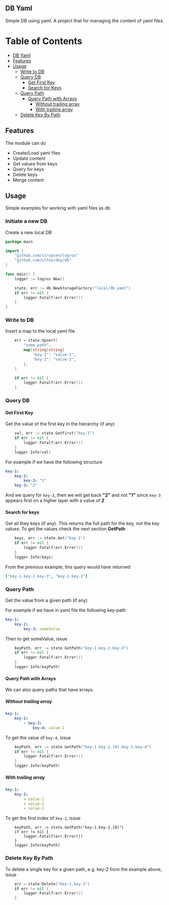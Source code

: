 ## DB Yaml

Simple DB using yaml. A project that for managing the 
content of yaml files.

Table of Contents
=================
- [DB Yaml](#db-yaml)
- [Features](#features)
- [Usage](#usage)
    * [Write to DB](#write-to-db)
    * [Query DB](#query-db)
      + [Get First Key](#get-first-key)
      + [Search for Keys](#search-for-keys)
    * [Query Path](#query-path)
      + [Query Path with Arrays](#query-path-with-arrays)
        - [Without trailing array](#without-trailing-array)
        - [With trailing array](#with-trailing-array)
    * [Delete Key By Path](#delete-key-by-path)

## Features

The module can do

- Create/Load yaml files
- Update content
- Get values from keys
- Query for keys
- Delete keys
- Merge content

##  Usage

Simple examples for working with yaml files as db

### Initiate a new DB

Create a new local DB

```go
package main

import (
	"github.com/sirupsen/logrus"
	"github.com/ulfox/dby/db"
)

func main() {
	logger := logrus.New()

	state, err := db.NewStorageFactory("local/db.yaml")
	if err != nil {
		logger.Fatalf(err.Error())
	}
}
```

### Write to DB

Insert a map to the local yaml file.

```go
	err = state.Upsert(
		"some.path",
		map[string]string{
			"key-1": "value-1",
			"key-2": "value-2",
		},
	)

	if err != nil {
		logger.Fatalf(err.Error())
	}
```

### Query DB

#### Get First Key

Get the value of the first key in the hierarchy (if any)

```go
	val, err := state.GetFirst("key-1")
	if err != nil {
		logger.Fatalf(err.Error())
	}
	logger.Info(val)
```

For example if we have the following structure

```yaml
key-1:
    key-2:
        key-3: "1"
    key-3: "2"
```

And we query for `key-3`, then we will get back **"2"** and not **"1"**
since `key-3` appears first on a higher layer with a value of **2**

#### Search for keys

Get all they keys (if any). This returns the full path for the key,
not the key values. To get the values check the next section **GetPath**

```go
	keys, err := state.Get("key-1")
	if err != nil {
		logger.Fatalf(err.Error())
	}
	logger.Info(keys)
```

From the previous example, this query would have returned

```yaml
["key-1.key-2.key-3", "key-1.key-3"]
```

### Query Path

Get the value from a given path (if any)

For example if we have in yaml file the following key-path

```yaml
key-1:
    key-2:
        key-3: someValue
```

Then to get someValue, issue

```go
	keyPath, err := state.GetPath("key-1.key-2.key-3")
	if err != nil {
		logger.Fatalf(err.Error())
	}
	logger.Info(keyPath)
```

#### Query Path with Arrays

We can also query paths that have arrays.

##### Without trailing array

```yaml
key-1:
    key-2:
        - key-3: 
            key-4: value-1
```

To get the value of `key-4`, issue

```go
	keyPath, err := state.GetPath("key-1.key-2.[0].key-3.key-4")
	if err != nil {
		logger.Fatalf(err.Error())
	}
	logger.Info(keyPath)
```

##### With trailing array

```yaml
key-1:
    key-2:
        - value-1
        - value-2
        - value-3
```

To get the first index of `key-2`, issue

```
	keyPath, err := state.GetPath("key-1.key-2.[0]")
	if err != nil {
		logger.Fatalf(err.Error())
	}
	logger.Info(keyPath)
```

### Delete Key By Path

To delete a single key for a given path, e.g. key-2
from the example above, issue

```go
	err = state.Delete("key-1.key-2")
	if err != nil {
		logger.Fatalf(err.Error())
	}
```
